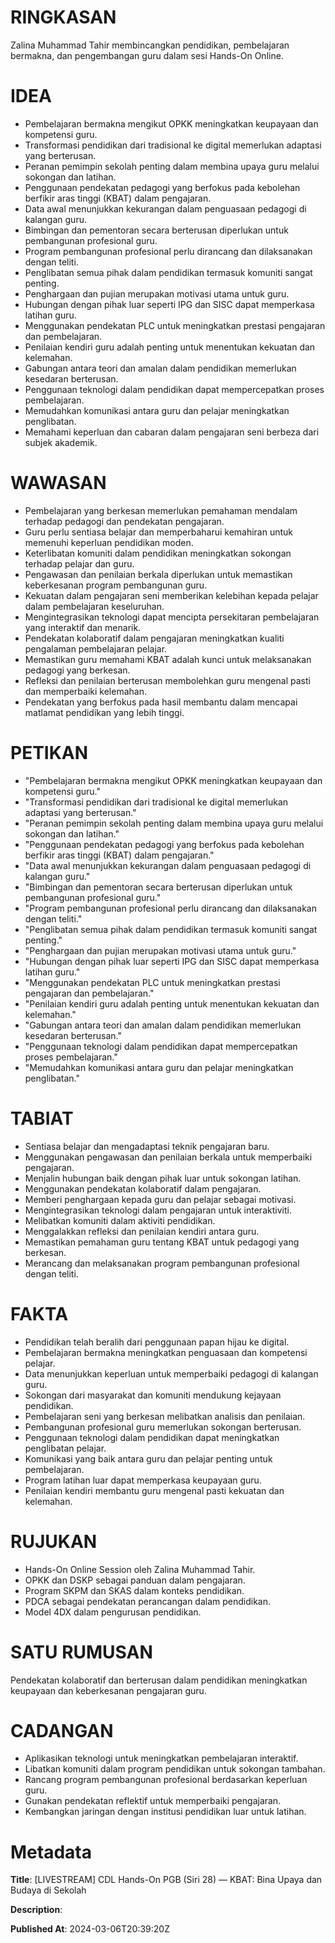 # RINGKASAN
Zalina Muhammad Tahir membincangkan pendidikan, pembelajaran bermakna, dan pengembangan guru dalam sesi Hands-On Online.

# IDEA
- Pembelajaran bermakna mengikut OPKK meningkatkan keupayaan dan kompetensi guru.
- Transformasi pendidikan dari tradisional ke digital memerlukan adaptasi yang berterusan.
- Peranan pemimpin sekolah penting dalam membina upaya guru melalui sokongan dan latihan.
- Penggunaan pendekatan pedagogi yang berfokus pada kebolehan berfikir aras tinggi (KBAT) dalam pengajaran.
- Data awal menunjukkan kekurangan dalam penguasaan pedagogi di kalangan guru.
- Bimbingan dan pementoran secara berterusan diperlukan untuk pembangunan profesional guru.
- Program pembangunan profesional perlu dirancang dan dilaksanakan dengan teliti.
- Penglibatan semua pihak dalam pendidikan termasuk komuniti sangat penting.
- Penghargaan dan pujian merupakan motivasi utama untuk guru.
- Hubungan dengan pihak luar seperti IPG dan SISC dapat memperkasa latihan guru.
- Menggunakan pendekatan PLC untuk meningkatkan prestasi pengajaran dan pembelajaran.
- Penilaian kendiri guru adalah penting untuk menentukan kekuatan dan kelemahan.
- Gabungan antara teori dan amalan dalam pendidikan memerlukan kesedaran berterusan.
- Penggunaan teknologi dalam pendidikan dapat mempercepatkan proses pembelajaran.
- Memudahkan komunikasi antara guru dan pelajar meningkatkan penglibatan.
- Memahami keperluan dan cabaran dalam pengajaran seni berbeza dari subjek akademik.

# WAWASAN
- Pembelajaran yang berkesan memerlukan pemahaman mendalam terhadap pedagogi dan pendekatan pengajaran.
- Guru perlu sentiasa belajar dan memperbaharui kemahiran untuk memenuhi keperluan pendidikan moden.
- Keterlibatan komuniti dalam pendidikan meningkatkan sokongan terhadap pelajar dan guru.
- Pengawasan dan penilaian berkala diperlukan untuk memastikan keberkesanan program pembangunan guru.
- Kekuatan dalam pengajaran seni memberikan kelebihan kepada pelajar dalam pembelajaran keseluruhan.
- Mengintegrasikan teknologi dapat mencipta persekitaran pembelajaran yang interaktif dan menarik.
- Pendekatan kolaboratif dalam pengajaran meningkatkan kualiti pengalaman pembelajaran pelajar.
- Memastikan guru memahami KBAT adalah kunci untuk melaksanakan pedagogi yang berkesan.
- Refleksi dan penilaian berterusan membolehkan guru mengenal pasti dan memperbaiki kelemahan.
- Pendekatan yang berfokus pada hasil membantu dalam mencapai matlamat pendidikan yang lebih tinggi.

# PETIKAN
- "Pembelajaran bermakna mengikut OPKK meningkatkan keupayaan dan kompetensi guru."
- "Transformasi pendidikan dari tradisional ke digital memerlukan adaptasi yang berterusan."
- "Peranan pemimpin sekolah penting dalam membina upaya guru melalui sokongan dan latihan."
- "Penggunaan pendekatan pedagogi yang berfokus pada kebolehan berfikir aras tinggi (KBAT) dalam pengajaran."
- "Data awal menunjukkan kekurangan dalam penguasaan pedagogi di kalangan guru."
- "Bimbingan dan pementoran secara berterusan diperlukan untuk pembangunan profesional guru."
- "Program pembangunan profesional perlu dirancang dan dilaksanakan dengan teliti."
- "Penglibatan semua pihak dalam pendidikan termasuk komuniti sangat penting."
- "Penghargaan dan pujian merupakan motivasi utama untuk guru."
- "Hubungan dengan pihak luar seperti IPG dan SISC dapat memperkasa latihan guru."
- "Menggunakan pendekatan PLC untuk meningkatkan prestasi pengajaran dan pembelajaran."
- "Penilaian kendiri guru adalah penting untuk menentukan kekuatan dan kelemahan."
- "Gabungan antara teori dan amalan dalam pendidikan memerlukan kesedaran berterusan."
- "Penggunaan teknologi dalam pendidikan dapat mempercepatkan proses pembelajaran."
- "Memudahkan komunikasi antara guru dan pelajar meningkatkan penglibatan."

# TABIAT
- Sentiasa belajar dan mengadaptasi teknik pengajaran baru.
- Menggunakan pengawasan dan penilaian berkala untuk memperbaiki pengajaran.
- Menjalin hubungan baik dengan pihak luar untuk sokongan latihan.
- Menggunakan pendekatan kolaboratif dalam pengajaran.
- Memberi penghargaan kepada guru dan pelajar sebagai motivasi.
- Mengintegrasikan teknologi dalam pengajaran untuk interaktiviti.
- Melibatkan komuniti dalam aktiviti pendidikan.
- Menggalakkan refleksi dan penilaian kendiri antara guru.
- Memastikan pemahaman guru tentang KBAT untuk pedagogi yang berkesan.
- Merancang dan melaksanakan program pembangunan profesional dengan teliti.

# FAKTA
- Pendidikan telah beralih dari penggunaan papan hijau ke digital.
- Pembelajaran bermakna meningkatkan penguasaan dan kompetensi pelajar.
- Data menunjukkan keperluan untuk memperbaiki pedagogi di kalangan guru.
- Sokongan dari masyarakat dan komuniti mendukung kejayaan pendidikan.
- Pembelajaran seni yang berkesan melibatkan analisis dan penilaian.
- Pembangunan profesional guru memerlukan sokongan berterusan.
- Penggunaan teknologi dalam pendidikan dapat meningkatkan penglibatan pelajar.
- Komunikasi yang baik antara guru dan pelajar penting untuk pembelajaran.
- Program latihan luar dapat memperkasa keupayaan guru.
- Penilaian kendiri membantu guru mengenal pasti kekuatan dan kelemahan.

# RUJUKAN
- Hands-On Online Session oleh Zalina Muhammad Tahir.
- OPKK dan DSKP sebagai panduan dalam pengajaran.
- Program SKPM dan SKAS dalam konteks pendidikan.
- PDCA sebagai pendekatan perancangan dalam pendidikan.
- Model 4DX dalam pengurusan pendidikan.

# SATU RUMUSAN
Pendekatan kolaboratif dan berterusan dalam pendidikan meningkatkan keupayaan dan keberkesanan pengajaran guru.

# CADANGAN
- Aplikasikan teknologi untuk meningkatkan pembelajaran interaktif.
- Libatkan komuniti dalam program pendidikan untuk sokongan tambahan.
- Rancang program pembangunan profesional berdasarkan keperluan guru.
- Gunakan pendekatan reflektif untuk memperbaiki pengajaran.
- Kembangkan jaringan dengan institusi pendidikan luar untuk latihan.

# Metadata
**Title**: [LIVESTREAM] CDL Hands-On PGB (Siri 28) — KBAT: Bina Upaya dan Budaya di Sekolah

**Description**: 

**Published At**: 2024-03-06T20:39:20Z